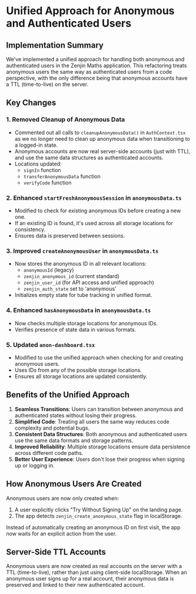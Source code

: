 # Unified Approach for Anonymous and Authenticated Users

## Implementation Summary

We've implemented a unified approach for handling both anonymous and authenticated users in the Zenjin Maths application. This refactoring treats anonymous users the same way as authenticated users from a code perspective, with the only difference being that anonymous accounts have a TTL (time-to-live) on the server.

## Key Changes

### 1. Removed Cleanup of Anonymous Data

- Commented out all calls to `cleanupAnonymousData()` in `AuthContext.tsx` as we no longer need to clean up anonymous data when transitioning to a logged-in state.
- Anonymous accounts are now real server-side accounts (just with TTL), and use the same data structures as authenticated accounts.
- Locations updated:
  - `signIn` function
  - `transferAnonymousData` function
  - `verifyCode` function

### 2. Enhanced `startFreshAnonymousSession` in `anonymousData.ts`

- Modified to check for existing anonymous IDs before creating a new one.
- If an existing ID is found, it's used across all storage locations for consistency.
- Ensures data is preserved between sessions.

### 3. Improved `createAnonymousUser` in `anonymousData.ts`

- Now stores the anonymous ID in all relevant locations:
  - `anonymousId` (legacy)
  - `zenjin_anonymous_id` (current standard)
  - `zenjin_user_id` (for API access and unified approach)
  - `zenjin_auth_state` set to 'anonymous'
- Initializes empty state for tube tracking in unified format.

### 4. Enhanced `hasAnonymousData` in `anonymousData.ts`

- Now checks multiple storage locations for anonymous IDs.
- Verifies presence of state data in various formats.

### 5. Updated `anon-dashboard.tsx`

- Modified to use the unified approach when checking for and creating anonymous users.
- Uses IDs from any of the possible storage locations.
- Ensures all storage locations are updated consistently.

## Benefits of the Unified Approach

1. **Seamless Transitions**: Users can transition between anonymous and authenticated states without losing their progress.
2. **Simplified Code**: Treating all users the same way reduces code complexity and potential bugs.
3. **Consistent Data Structures**: Both anonymous and authenticated users use the same data formats and storage patterns.
4. **Improved Reliability**: Multiple storage locations ensure data persistence across different code paths.
5. **Better User Experience**: Users don't lose their progress when signing up or logging in.

## How Anonymous Users Are Created

Anonymous users are now only created when:
1. A user explicitly clicks "Try Without Signing Up" on the landing page.
2. The app detects `zenjin_create_anonymous_state` flag in localStorage.

Instead of automatically creating an anonymous ID on first visit, the app now waits for an explicit action from the user.

## Server-Side TTL Accounts

Anonymous users are now created as real accounts on the server with a TTL (time-to-live), rather than just using client-side localStorage. When an anonymous user signs up for a real account, their anonymous data is preserved and linked to their new authenticated account.